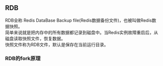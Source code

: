 ## RDB
RDB全称 Redis DataBase Backup file(Redis数据备份文件)，也被叫做Redis数据快照。   
简单来说就是把内存中的所有数据都记录到磁盘中。当Redis实例故障重启后，从磁盘读取快照文件，恢复数据。   
快照文件称为RDB文件，默认是保存在当前运行目录。   

### RDB的fork原理